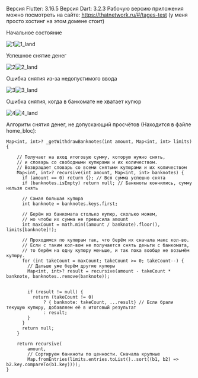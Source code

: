 Версия Flutter: 3.16.5
Версия Dart: 3.2.3
Рабочую версию приложения можно посмотреть на сайте: https://thatnetwork.ru/#/tages-test (у меня просто хостинг на этом домене стоит)

Начальное состояние

![1](https://github.com/DmitryGaimaldinov/tages_test/assets/123044629/eda796e8-a7ae-4e65-b02d-ff038ab083b6)![1_land](https://github.com/DmitryGaimaldinov/tages_test/assets/123044629/84c9252f-397a-42bc-af28-d0c83cadf254)

Успешное снятие денег

![2](https://github.com/DmitryGaimaldinov/tages_test/assets/123044629/09516dd8-7578-4d80-9129-784b586c6b04)![2_land](https://github.com/DmitryGaimaldinov/tages_test/assets/123044629/04c89e50-f416-4afc-9c53-c8a47d827e0e)



Ошибка снятия из-за недопустимого ввода

![3](https://github.com/DmitryGaimaldinov/tages_test/assets/123044629/e30a8d1f-2b9f-4f28-b403-4c9c864da368)![3_land](https://github.com/DmitryGaimaldinov/tages_test/assets/123044629/6ec742f3-c8b1-469e-8358-dc5fa3164805)




Ошибка снятия, когда в банкомате не хватает купюр

![4](https://github.com/DmitryGaimaldinov/tages_test/assets/123044629/f5bc5eaf-9d32-4424-8c31-efa628fffaef)![4_land](https://github.com/DmitryGaimaldinov/tages_test/assets/123044629/7935625c-e67f-4a1b-ae1c-b4be30391ba9)




Алгоритм снятия денег, не допускающий просчётов (Находится в файле home_bloc):
```
Map<int, int>? _getWithdrawBanknotes(int amount, Map<int, int> limits) {

    // Получает на вход итоговую сумму, которую нужно снять,
    // и словарь со свободными купюрами и их количеством.
    // Возвращает словарь со всеми снятыми купюрами и их количеством
    Map<int, int>? recursive(int amount, Map<int, int> banknotes) {
      if (amount == 0) return {}; // Вся сумма успешно снята
      if (banknotes.isEmpty) return null; // Банкноты кончились, сумму нельзя снять

      // Самая большая купюра
      int banknote = banknotes.keys.first;

      // Берём из банкомата столько купюр, сколько можем,
      // но чтобы их сумма не превысила amount
      int maxCount = math.min((amount / banknote).floor(), limits[banknote]!);

      // Проходимся по купюрам так, что берём их сначала макс кол-во.
      // Если с таким кол-вом не получается снять деньги с банкомата,
      // то берём на одну купюру меньше, и так пока вообще не возьмём купюру.
      for (int takeCount = maxCount; takeCount >= 0; takeCount--) {
        // Дальше уже берём другие купюры
        Map<int, int>? result = recursive(amount - takeCount * banknote, banknotes..remove(banknote));


        if (result != null) {
          return (takeCount != 0)
              ? { banknote: takeCount, ...result} // Если брали текущую купюру, добавляем её в итоговый результат
              : result;
        }
      }
      return null;
    }

    return recursive(
        amount,
        // Сортируем банкноты по ценности. Сначала крупные
        Map.fromEntries(limits.entries.toList()..sort((b1, b2) => b2.key.compareTo(b1.key))));
}
```
